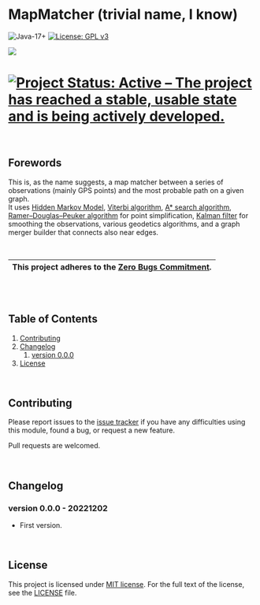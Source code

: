 # MapMatcher (trivial name, I know)

![Java-17+](https://img.shields.io/badge/java-17%2B-orange.svg) [![License: GPL v3](https://img.shields.io/badge/License-MIT-blue.svg)](https://www.gnu.org/licenses/gpl-3.0)

<a href="https://codeclimate.com/github/mtrevisan/MapMatcher/maintainability"><img src="https://api.codeclimate.com/v1/badges/bff8577200d792e1e197/maintainability" /></a>

[![Project Status: Active – The project has reached a stable, usable state and is being actively developed.](https://www.repostatus.org/badges/latest/active.svg)](https://www.repostatus.org/#active)
==========

<br />

## Forewords
This is, as the name suggests, a map matcher between a series of observations (mainly GPS points) and the most probable path on a given graph.<br/>
It uses [Hidden Markov Model](https://en.wikipedia.org/wiki/Hidden_Markov_model), [Viterbi algorithm](https://en.wikipedia.org/wiki/Viterbi_algorithm), [A* search algorithm](https://en.wikipedia.org/wiki/A*_search_algorithm), [Ramer–Douglas–Peuker algorithm](https://en.wikipedia.org/wiki/Ramer%E2%80%93Douglas%E2%80%93Peucker_algorithm) for point simplification, [Kalman filter](https://en.wikipedia.org/wiki/Kalman_filter) for smoothing the observations, various geodetics algorithms, and a graph merger builder that connects also near edges.

<br />

| This project adheres to the **[Zero Bugs Commitment](https://github.com/classgraph/classgraph/blob/master/Zero-Bugs-Commitment.md)**. |
|---------------------------------------------------------------------------------------------------------------------------------------|

<br/>
<br/>

## Table of Contents
1. [Contributing](#contributing)
2. [Changelog](#changelog)
    1. [version 0.0.0](#changelog-0.0.0)
3. [License](#license)

<br/>

<a name="contributing"></a>
## Contributing
Please report issues to the [issue tracker](https://github.com/mtrevisan/MapMatcher/issues) if you have any difficulties using this module, found a bug, or request a new feature.

Pull requests are welcomed.

<br/>

<a name="changelog"></a>
## Changelog

<a name="changelog-0.0.0"></a>
### version 0.0.0 - 20221202
- First version.


<br/>

<a name="license"></a>
## License
This project is licensed under [MIT license](http://opensource.org/licenses/MIT).
For the full text of the license, see the [LICENSE](LICENSE) file.
